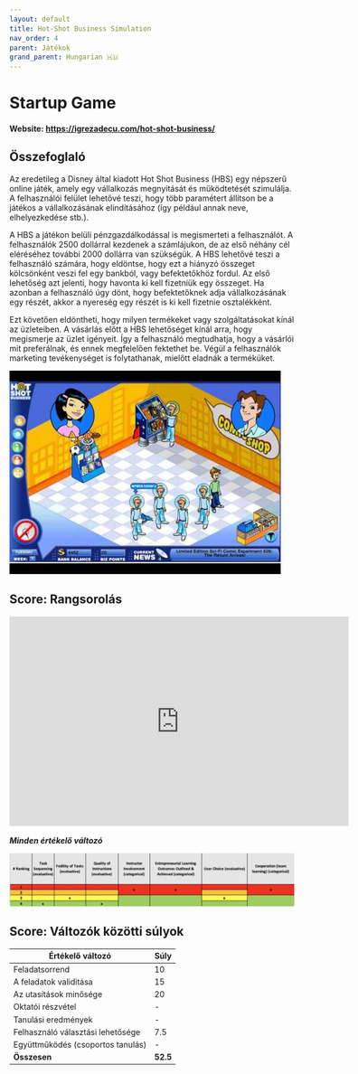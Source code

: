 ```yaml
---
layout: default
title: Hot-Shot Business Simulation
nav_order: 4
parent: Játékok
grand_parent: Hungarian 🇭🇺
---
```


# Startup Game

#### Website: https://igrezadecu.com/hot-shot-business/

## Összefoglaló

Az eredetileg a Disney által kiadott Hot Shot Business (HBS) egy népszerű online játék, amely egy vállalkozás megnyitását és működtetését szimulálja.
A felhasználói felület lehetővé teszi, hogy több paramétert állítson be a játékos a vállalkozásának elindításához (így például annak neve, elhelyezkedése stb.).

A HBS a játékon belüli pénzgazdálkodással is megismerteti a felhasználót. A felhasználók 2500 dollárral kezdenek a számlájukon, de az első néhány cél eléréséhez további 2000 dollárra van szükségük. A HBS lehetővé teszi a felhasználó számára, hogy eldöntse, hogy ezt a hiányzó összeget kölcsönként veszi fel egy bankból, vagy befektetőkhöz fordul. Az első lehetőség azt jelenti, hogy havonta ki kell fizetniük egy összeget. Ha azonban a felhasználó úgy dönt, hogy befektetőknek adja vállalkozásának egy részét, akkor a nyereség egy részét is ki kell fizetnie osztalékként.

Ezt követően eldöntheti, hogy milyen termékeket vagy szolgáltatásokat kínál az üzleteiben. A vásárlás előtt a HBS lehetőséget kínál arra, hogy megismerje az üzlet igényeit. Így a felhasználó megtudhatja, hogy a vásárlói mit preferálnak, és ennek megfelelően fektethet be. Végül a felhasználók marketing tevékenységet is folytathanak, mielőtt eladnák a terméküket.

![Image of Simbiz](../assets/HBS.jpg)

## Score: Rangsorolás

<iframe width="600" height="371" seamless frameborder="0" scrolling="no" src="https://docs.google.com/spreadsheets/d/e/2PACX-1vRQeSSNa-R2e3TA_gbRtNTG3-69Q0TsvFACQQct_vCGbwvci6NYCB5iWdA0Nlzw5RUHCZdxqINldR5G/pubchart?oid=1411411022&amp;format=interactive"></iframe>

**_Minden értékelő változó_**

![Image of bizebee](../assets/hbsscore.png)

## Score: Változók közötti súlyok

| **Értékelő változó**              | **Súly** |
| --------------------------------- | -------- |
| Feladatsorrend                    | 10       |
| A feladatok validitása            | 15       |
| Az utasítások minősége            | 20       |
| Oktatói részvétel                 | -        |
| Tanulási eredmények               | -        |
| Felhasználó választási lehetősége | 7.5      |
| Együttműködés (csoportos tanulás) | -        |
| **Összesen**                      | **52.5** |
